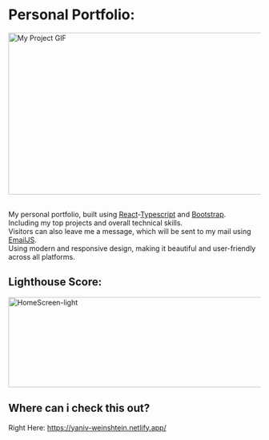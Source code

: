 # Personal Portfolio:

<img align="center" src="https://user-images.githubusercontent.com/97472180/194753796-148c3e8a-6fe4-450a-9777-760785a85a3f.gif"
alt="My Project GIF" width="600" height="323">  
<br>

My personal portfolio, built using <a href="https://reactjs.org/">React</a>-<a href="https://www.typescriptlang.org/">Typescript</a> and <a href="https://getbootstrap.com/">Bootstrap</a>.<br />
Including my top projects and overall technical skills. <br/>
Visitors can also leave me a message, which will be sent to my mail using <a href="https://www.emailjs.com/">EmailJS</a>. <br/>
Using modern and responsive design, making it beautiful and user-friendly across all platforms.

## Lighthouse Score:

<img src="https://user-images.githubusercontent.com/97472180/194729906-16fc1fec-7593-4a94-8c42-72f188d297c3.PNG" height="180" width="600" alt="HomeScreen-light"/>

## Where can i check this out?

Right Here: https://yaniv-weinshtein.netlify.app/
<br />
